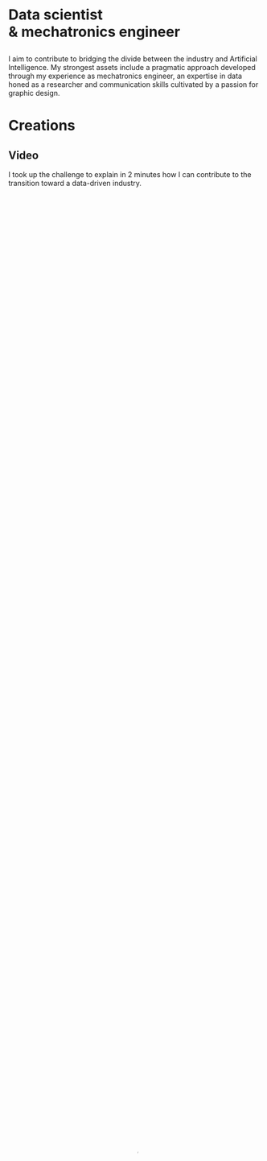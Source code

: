 <h1><p style="text-align: left; ">Data scientist <br />
  & mechatronics engineer</p></h1>

I aim to contribute to bridging the divide between the industry and Artificial Intelligence. My strongest assets include a pragmatic approach developed through my experience as mechatronics engineer, an expertise in data honed as a researcher and communication skills cultivated by a passion for graphic design.

<h1><p style="text-align: left; ">Creations</p></h1>

## Video

I took up the challenge to explain in 2 minutes how I can contribute to the transition toward a data-driven industry.
<div class="video" style="padding-top=56.25%;">
<video src="/img/Fanny_Rebiffe.mp4" poster="/img/thumbnail.PNG" class="presentation" control width="100%" height="100%" type="video/mp4" controls></video>
</div>
<p></p>

## Infographics

I believe that brilliant concepts often go unnoticed because they are presented in dull and unattractive formats. That's why I design infographics to convey ideas and knowledge.
<div class="row">
  <div class="column">
    <a href="https://fanny-rebiffe.github.io/infographics/Metaheuristic.pdf">
    <p style="text-align: center;">Metaheuristic</p>
    </a>
  </div>
  <div class="column">
    <a href="https://fanny-rebiffe.github.io/infographics/Combinatorial_optimization.pdf">
    <p style="text-align: center;">Combinatorial optimization</p>
    </a>
  </div>
  <div class="column">
    <a href="https://fanny-rebiffe.github.io/infographics/Ensemble_Learning.pdf">
    <p style="text-align: center;">>Ensemble Learning</p>
  </div>
</div>

<div class="row">
  <div class="column">
    <a href="https://fanny-rebiffe.github.io/infographics/Metaheuristic.pdf">
    <img src="https://fanny-rebiffe.github.io/img/Meta.jpg" alt="Metaheuristic" style="width:100%">
    </a>
  </div>
  <div class="column">
    <a href="https://fanny-rebiffe.github.io/infographics/Combinatorial_optimization.pdf">
    <img src="https://fanny-rebiffe.github.io/img/Combi.jpg" alt="Combinatorial optimization" style="width:100%">
    </a>
  </div>
  <div class="column">
    <a href="https://fanny-rebiffe.github.io/infographics/Ensemble_Learning.pdf">
    <img src="https://fanny-rebiffe.github.io/img/Ens.jpg" alt="Ensemble learning" style="width:100%">
    </a>
  </div>
</div>
<p></p>

## Presentation

In [this 20-minute presentation](https://www.digishape.nl/nieuws/look-back-online-technical-session-on-ai-sailing-february-7), I detail how, through a year of collaborative efforts at MARIN, we trained an AI to sail a boat upwind.

<a href="https://www.digishape.nl/nieuws/look-back-online-technical-session-on-ai-sailing-february-7">
<img src="https://fanny-rebiffe.github.io/img/pres.jpg" alt="MARIN presentation">
</a>
